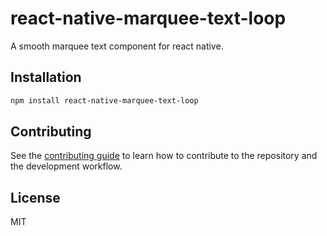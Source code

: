 # react-native-marquee-text-loop

A smooth marquee text component for react native.

## Installation

```sh
npm install react-native-marquee-text-loop
```

## Contributing

See the [contributing guide](CONTRIBUTING.md) to learn how to contribute to the repository and the development workflow.

## License

MIT

